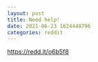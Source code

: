 ```yaml
--- 
layout: post 
title: Need help! 
date: 2021-06-23 1624448796 
categories: reddit 
--- 
```

https://redd.it/o6b5f8